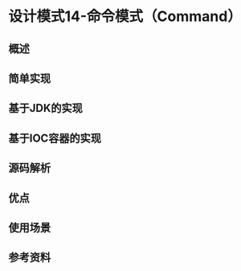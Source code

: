 # 设计模式14-命令模式（Command）
## 概述

## 简单实现

## 基于JDK的实现

## 基于IOC容器的实现

## 源码解析

## 优点

## 使用场景

## 参考资料
